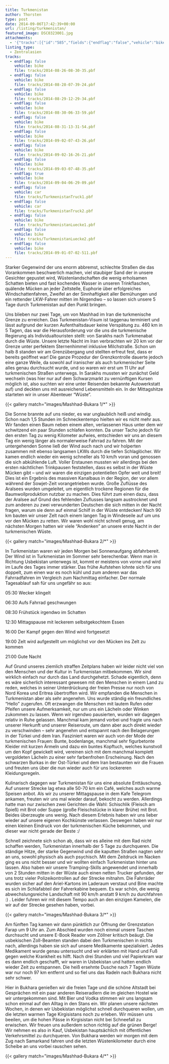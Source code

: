 ```yaml
---
title: Turkmenistan
author: Thorsten
type: post
date: 2014-09-06T17:42:39+00:00
url: /listing/turkmenistan/
featured_image: DSC0323001.jpg
attachments:
  - '{"tracks":[{"id":"585","fields":{"endflag":"false","vehicle":"bike"}},{"id":"586","fields":{"endflag":"false","vehicle":"bike"}},{"id":"587","fields":{"endflag":"false","vehicle":"bike"}},{"id":"588","fields":{"endflag":"false","vehicle":"bike"}},{"id":"590","fields":{"endflag":"false","vehicle":"bike"}},{"id":"592","fields":{"endflag":"false","vehicle":"bike"}},{"id":"593","fields":{"endflag":"false","vehicle":"bike"}},{"id":"594","fields":{"endflag":"false","vehicle":"bike"}},{"id":"595","fields":{"endflag":"true","vehicle":"bike"}},{"id":"596","fields":{"endflag":"false","vehicle":"car"}},{"id":"597","fields":{"endflag":"false","vehicle":"car"}},{"id":"605","fields":{"endflag":"false","vehicle":"bike"}},{"id":"606","fields":{"endflag":"false","vehicle":"bike"}},{"id":"604","fields":{"endflag":"false","vehicle":"bike"}}]}'
listing_type:
  - Zentralasien
tracks:
  - endflag: false
    vehicle: bike
    file: tracks/2014-08-26-08-30-35.pbf
  - endflag: false
    vehicle: bike
    file: tracks/2014-08-28-07-39-24.pbf
  - endflag: false
    vehicle: bike
    file: tracks/2014-08-29-12-29-34.pbf
  - endflag: false
    vehicle: bike
    file: tracks/2014-08-30-06-33-59.pbf
  - endflag: false
    vehicle: bike
    file: tracks/2014-08-31-13-31-54.pbf
  - endflag: false
    vehicle: bike
    file: tracks/2014-09-02-07-43-26.pbf
  - endflag: false
    vehicle: bike
    file: tracks/2014-09-02-16-26-21.pbf
  - endflag: false
    vehicle: bike
    file: tracks/2014-09-03-07-48-35.pbf
  - endflag: true
    vehicle: bike
    file: tracks/2014-09-04-06-29-09.pbf
  - endflag: false
    vehicle: car
    file: tracks/TurkmenistanTruck1.pbf
  - endflag: false
    vehicle: car
    file: tracks/TurkmenistanTruck2.pbf
  - endflag: false
    vehicle: bike
    file: tracks/TurkmenistanLuecke1.pbf
  - endflag: false
    vehicle: bike
    file: tracks/TurkmenistanLuecke2.pbf
  - endflag: false
    vehicle: bike
    file: tracks/2014-09-01-07-02-511.pbf
---
```

Starker Gegenwind der uns enorm abbremst, schlechte Straßen die das Vorankommen beschwerlich machen, viel staubiger Sand der in unsere Gesichter gepustet wird, Wüstenlandschaften die wenig erholsamen Schatten bieten und fast kochendes Wasser in unseren Trinkflaschen, quälende Mücken an jeder Zeltstelle, Euphorie über erfolgreiches Windschattenfahren, Zweifel an der Sinnhaftigkeit aller Bemühungen und ein rettender LKW-Fahrer mitten im Nirgendwo &#8211; so lassen sich unsere 5 Tage durch Turkmenistan auf den Punkt bringen.

Uns blieben nur zwei Tage, um von Mashhad im Iran die turkmenische Grenze zu erreichen. Das Turkmenistan-Visum ist taggenau terminiert und lässt aufgrund der kurzen Aufenthaltsdauer keine Verspätung zu. 460 km in 5 Tagen, das war die Herausforderung vor die uns die turkmenische Regierung als Individualtouristen stellt: von Sarakhs nach Turkmenabat durch die Wüste. Unsere letzte Nacht im Iran verbrachten wir 20 km vor der Grenze unter perfektem Sternenhimmel inklusive Milchstraße. Schon um halb 8 standen wir am Grenzübergang und stellten erfreut fest, dass er bereits geöffnet war! Die ganze Prozedur der Grenzkontrolle dauerte jedoch eine ganze Weile, da sowohl auf iranischer als auch turkmenischer Seite alles genau durchsucht wurde, und so waren wir erst um 11 Uhr auf turkmenischen Straßen unterwegs. In Sarakhs mussten wir zunächst Geld wechseln (was hier nur auf dem Schwarzmarkt zu vernünftigen Kursen möglich ist, also suchten wir eine unter Reisenden bekannte Autowerkstatt auf) und deckten uns mit ausreichend Lebensmitteln ein. In der Mittagshitze starteten wir in unser Abenteuer &#8220;Wüste&#8221;.

{{< gallery match="images/Mashhad-Bukara 1/*" >}}

Die Sonne brannte auf uns nieder, es war unglaublich heiß und windig. Schon nach 1,5 Stunden im Schneckentempo hielten wir es nicht mehr aus. Wir fanden einen Baum neben einem alten, verlassenen Haus unter dem wir schwitzend ein paar Stunden schlafen konnten. Da unser Tacho jedoch für den ersten Tag zu wenig Kilometer aufwies, entschieden wir uns an diesem Tag ein wenig länger als normalerweise Fahrrad zu fahren. Mit der untergehenden Sonne ließ der Wind auch nach und wir holperten zusammen mit ebenso langsamen LKWs durch die tiefen Schlaglöcher. Wir kamen endlich wieder ein wenig schneller als 10 km/h voran und genossen die sich abkühlende Luft. Voller Erstaunen mussten wir allerdings bei den ersten nächtlichen Trinkpausen feststellen, dass es selbst in der Wüste Mücken gibt &#8211; und wir waren die einzigen potentiellen Opfer weit und breit! Dies ist ein Ergebnis des massiven Kanalbaus in der Region, der vor allem während der Sowjet-Zeit vorangetrieben wurde. Große Zuflüsse des Aralsees wurden umgeleitet, um eigentlich trockene Regionen für die Baumwollproduktion nutzbar zu machen. Dies führt zum einen dazu, dass der Aralsee auf Grund des fehlenden Zuflusses langsam austrocknet und zum anderen zu zwei verwunderten Deutschen die sich mitten in der Nacht fragen, warum sie denn auf einmal Schilf in der Wüste entdecken! Nach 90 km bauten wir unser Zelt nach einem langen Tag in Windeseile auf um uns vor den Mücken zu retten. Wir waren wohl nicht schnell genug, am nächsten Morgen hatten wir viele &#8220;Andenken&#8221; an unsere erste Nacht in der turkmenischen Wüste.

{{< gallery match="images/Mashhad-Bukara 2/*" >}}

In Turkmenistan waren wir jeden Morgen bei Sonnenaufgang abfahrbereit. Der Wind ist in Turkmenistan im Sommer sehr berechenbar. Wenn man in Richtung Usbekistan unterwegs ist, kommt er meistens von vorne und wird im Laufe des Tages immer stärker. Das frühe Aufstehen lohnte sich für uns doppelt, zum einen war es noch kühl und zum anderen war das Fahrradfahren im Vergleich zum Nachmittag einfacher.&nbsp;Der normale Tagesablauf sah für uns ungefähr so aus:

05:30 Wecker klingelt

06:30 Aufs Fahrrad geschwungen

08:30 Frühstück irgendwo im Schatten

12:30 Mittagspause mit leckerem selbstgekochtem Essen

16:00 Der Kampf gegen den Wind wird fortgesetzt

19:00 Zelt wird aufgestellt um möglichst vor den Mücken ins Zelt zu kommen

21:00 Gute Nacht

Auf Grund unseres ziemlich straffen Zeitplans haben wir leider nicht viel von den Menschen und der Kultur in Turkmenistan mitbekommen. Wir sind wirklich einfach nur durch das Land durchgehetzt. Schade eigentlich, denn es wäre sicherlich interessant gewesen mit den Menschen in einem Land zu reden, welches in seiner Unterdrückung der freien Presse nur noch von Nord Korea und Eritrea übertroffen wird. Wir empfanden die Menschen in Turkmenistan aber als sehr angenehm. Uns wurde ständig ein freundliches &#8220;Hello&#8221; zugerufen. Oft erzwangen die Menschen mit lautem Rufen oder Pfeifen unsere Aufmerksamkeit, nur um uns ein Lächeln oder Winken zukommen zu lassen. Wenn wir irgendwo pausierten, wurden wir dagegen relativ in Ruhe gelassen. Manchmal kam jemand vorbei und fragte uns nach unserer Herkunft und unserer Reiseroute, um dann aber auch direkt wieder zu verschwinden &#8211; sehr angenehm und entspannt nach den Belagerungen in der Türkei und dem Iran. Fasziniert waren wir auch von der Mode der turkmenischen Frauen: Bunte, bodenlange, manchmal sehr figurbetonte Kleider mit kurzen Ärmeln und dazu ein buntes Kopftuch, welches kunstvoll um den Kopf gewickelt wird, vereinen sich mit dem manchmal komplett vergoldeten Lächeln zu einer sehr farbenfrohen Erscheinung. Nach den schwarzen Burkas in der Ost-Türkei und dem Iran bestaunten wir die Frauen und freuten uns über die nun wieder auch für uns lockereren Kleidungsregeln.

Kulinarisch dagegen war Turkmenistan für uns eine absolute Enttäuschung. Auf unserer Strecke lag etwa alle 50-70 km ein Café, welches auch warme Speisen anbot. Als wir zu unserer Mittagspause in dem Kafe Telegrom ankamen, freuten wir uns mal wieder darauf, bekocht zu werden. Allerdings hatte man nur zwischen zwei Gerichten die Wahl: Schischlik (Fleisch am Spieß) mit Brot oder Suppe (große Fleischstücke in klarer Brühe) mit Brot. Beides überzeugte uns wenig. Nach diesem Erlebnis haben wir uns lieber wieder auf unsere eigenen Kochkünste verlassen. Deswegen haben wir nur einen kleinen Eindruck von der turkmenischen Küche bekommen, und dieser war nicht gerade der Beste :/

Schnell zeichnete sich schon ab, dass wir es alleine mit dem Rad nicht schaffen werden, Turkmenistan innerhalb der 5 Tage zu durchqueren. Die ständige Hitze, der starke Gegenwind und die kaputten Straßen nagten sehr an uns, sowohl physisch als auch psychisch. Mit dem Zeitdruck im Nacken ging es uns nicht besser und wir wollten einfach Turkmenistan hinter uns lassen. Also haben wir unsere Tramping-Skills angewendet und innerhalb von 2 Stunden mitten in der Wüste auch einen netten Trucker gefunden, der uns trotz vieler Polizeikontrollen auf der Strecke mitnahm. Die Fahrräder wurden sicher auf den Ariel-Kartons im Laderaum verstaut und Bine machte es sich im Schlafabteil der Fahrerkabine bequem. Es war schön, die wenig abwechslungsreiche Landschaft mit 90 km/h anstatt 9 km/h zu durchfahren :) . Leider fuhren wir mit diesem Tempo auch an den einzigen Kamelen, die wir auf der Strecke gesehen haben, vorbei.

{{< gallery match="images/Mashhad-Bukara 3/*" >}}

Am fünften Tag kamen wir dann pünktlich zur Öffnung der Grenzstation Farap um 9 Uhr an. Zum Abschied wurden noch einmal unsere Taschen durchsucht und unsere E-Book Reader vom Zöllner kritisch beäugt. Die usbekischen Zoll-Beamten standen dabei den Turkmenischen in nichts nach, allerdings haben sie sich auf unsere Medikamente spezialisiert. Jedes Medikament wurde genau untersucht und wir erklärten mit Hand und Fuß gegen welche Krankheit es hilft. Nach drei Stunden und viel Papierkram war es dann endlich geschafft, wir waren in Usbekistan und hatten endlich wieder Zeit zu entspannen. Die heiß ersehnte Dusche nach 7 Tagen Wüste war nur noch 97 km entfernt und so fiel uns das Radeln nach Bukhara nicht sehr schwer.

Hier in Bukhara genießen wir die freien Tage und die schöne Altstadt bei Gesprächen mit ein paar anderen Reiseradlern die im gleichen Hostel wie wir untergekommen sind. Mit Bier und Vodka stimmen wir uns langsam schon einmal auf den Alltag in den Stans ein. Wir planen unsere nächsten Wochen, in denen wir Usbekistan möglichst schnell durchqueren wollen, um die letzten warmen Tage Kirgisistans noch zu erleben. Wir müssen uns beeilen, um die hohen Pässe in Kirgisistan nicht bei Schneefall zu erwischen. Wir freuen uns außerdem schon richtig auf die grünen Berge! Wir nehmen es also in Kauf, Usbekistan hauptsächlich mit öffentlichen Verkehrsmittel zu durchqueren. Von Bukhara werden wir morgen mit dem Zug nach Samarkand fahren und die letzten Wüstenkilometer durch eine Scheibe an uns vorbei rauschen sehen.

{{< gallery match="images/Mashhad-Bukara 4/*" >}}